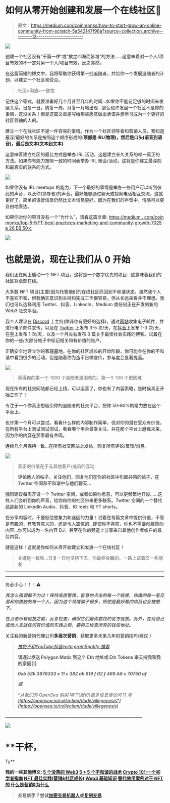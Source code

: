 # 如何从零开始创建和发展一个在线社区🌱

> 原文：<https://medium.com/coinmonks/how-to-start-grow-an-online-community-from-scratch-5a542147f98a?source=collection_archive---------13----------------------->

![](img/2a4af08c3380ea9221c77593b5249f61.png)

创建一个社区没有“千篇一律”或“放之四海而皆准”的方法……这意味着对一个人/项目有效的不一定对另一个人/项目有效，反之亦然。

在这篇简短的博文中，我将帮助你获得第一批追随者，并给你一个发展追随者的计划，以建立一个社区和受众。

> 社区=沟通+一致性

记住这个等式，就要准备好几个月甚至几年的时间…如果你不能花足够的时间来发展关系，日复一日，周复一周，月复一月地出现…那么也许发展一个社区不是你的事情，这没关系！但是这篇文章是写给那些愿意做出承诺并想学习成为一个更好的社区领袖的人的。

建立一个在线社区不是一件容易的事情。作为一个社区领导者和营销人员，我知道最深/最好的关系是按照这个顺序形成的:**顶部是 IRL(物理)，然后是口头(语音到语音)，最后是文本(文本到文本)**

这意味着建立社区的最佳方式是举办 IRL 活动。这是建立长久关系的唯一真正的方法。如果你有能力按照一致的时间表举办 IRL 聚会/活动，这将是你建立最深刻和最真实的联系的方式。

![](img/ea8dc1da2406bb77106e9e168c06bfc4.png)

如果你没有 IRL meetups 的能力，下一个最好的事情是举办一些用户可以听到彼此的声音，以及你(领导者)的声音，最好能够通过聊天或视频电话相互交流，这就更好了。简单的语音信息仍然比文本信息更好，因为在我们的声音中，情感可以更自由地表达。

如果你对你的项目没有一个“为什么”，请看这篇文章:
[https://medium . com/coin monks/top-5-NFT-best-practices-marketing-and-community-growth-7025 e 26 EB 50 c](/coinmonks/top-5-nft-best-practices-marketing-and-community-growth-7025e26eb50c)

![](img/22fb441538ea6daf22fdfbd8ed5ad69e.png)

# 也就是说，现在让我们从 0 开始

我们正在网上启动一个 NFT 项目，这将是一个数字优先的项目…这意味着我们的社区将全部在线。

大多数 NFT 项目(主要)因为托管他们的在线社区而回到不和谐状态。虽然我个人不喜欢不和，但我确实意识到主持和完成工作很容易，但从长远来看并不理想。我们也可以选择利用 Twitter、抖音、LinkedIn、Medium 或任何正在开发的新的 Web3 社交平台。

我个人建议在 [Discord](https://discord.gg/mchzhDCwhF) 上主持(除非你有更好的选择)，通过[网站](https://www.multilayeredmarketing.xyz)收集电子邮件，并进行电子邮件宣传，以及在 [Twitter](https://twitter.com/metadadsxyz) 上发布 3-5 次/天，在[抖音](https://www.tiktok.com/@thedudescrypto)上发布 1-3 次/天，在[李](https://www.linkedin.com/in/stevensonty/)上发布 1 次/天，以及一个月左右发布 3 篇关于最佳社会实践的博客。试着在你的一些/大部分帖子中标记相关和有价值的账户。

正确安全地建立你的家庭基地。在你的社区成长的开始阶段，你可能会在你的不和谐中看到很少的活动，但是随着你为造币日做宣传，参与度会显著提高。

![](img/4cf3b2f7b2d9d55483ad85090f0441bb.png)

> 获得你的第一个 1000 个追随者是困难的，第一个 100 个更困难

现在所有的社交网站都已经上线，可以运营了，你也有了内容策略，是时候真正开始工作了！

专注于一个你真正想吸引你的追随者的社交平台，把你 50-80%的精力放在这个平台上。

也许第一个月可以尝试，看看什么样的内容制作简单，但对你的潜在受众有价值。在所有平台上测试测试测试，看看哪个平台最受关注，并在那个平台上磨练未来，因为你的内容在那里最有共鸣。

连续几个月保持一致…在所有社交网站上发帖，回复所有评论/反馈/消息。

![](img/b30e8d1e15a88ec571fbad92b6af4aba.png)

> 真正的价值在于与其他客户/成员的互动
> 
> **评论他人的帖子，关注他们，回复他们在你的社区中引起共鸣的帖子，在 Twitter 空间和不和谐中与他们聊天…**

强烈建议每周开设一个 Twitter 空间，或者如果你愿意，可以更频繁地开设……这样人们会听到你的声音，给你和你的社区带来更多联系。Twitter 空间的一个替代品是新的 LinkedIn Audio、抖音、IG reels 和 YT shorts。

在分享内容时，不要低估想象力和迷因的力量！试着在每篇文章中提供价值，不管是有趣的，有教育意义的，还是令人震惊的…即使你不喜欢，你也不需要创建原创内容…你可以成为一名内容 DJ，甚至在你的频道上分享来自其他创作者帐户的最佳内容。

就是这样！这就是你如何从零开始建立和发展一个在线社区！

> 关键是一致性…日复一日地坚持下去，你最终会赢的。一路上试着交一些朋友

_ _ _ _ _ _ _ _ _ _ _ _ _ _ _ _ _ _ _ _ _ _ _ _ _ _ _ _ _ _
_ _ _ _ _ _ _ _ _ _ _ _ _ _ _ _ _ _ _ _ _ _ _ _ _ _ _ _ _ _ _

务必小心！！！⚠️

*我怎么强调都不为过！保持高度警惕，留意你点击的每一个链接、你做的每一笔交易和你接触的每一个人，因为这个领域骗子很多，即使是最好看的项目也会被撤下。*

*在点击所有链接之前，反复检查，确保它们是你要找的官方链接。此外，在给自己或他人发送任何有价值的东西之前，要再三检查所有的钱包地址。*

关注我的新营销代理公司**多层次营销**，获取更多未来几年的营销技巧/建议！

> [*推特*](https://www.twitter.com/metadadsxyz)[*不和*](https://discord.gg/mchzhDCwhF)[*YouTube*](https://www.youtube.com/channel/UC7pbtSBs9nRJHK6coMhCR8g)*[*抖音*](https://www.tiktok.com/@thedudescrypto)[*insta gram*](https://www.instagram.com/metadadsxyz)[*Spotify 播客*](https://open.spotify.com/episode/5U8vXE9HDAsGbSbebw9p62?si=2rZIigw-Tw2pCxjxmkbYzQ)*
> 
> **请通过发送 Polygon Matic 到这个 Eth 地址或 Eth Tokens 来支持我和我的家庭🙏🏼**
> 
> *****0xb 53b 3978333 e 11 c 382 ab 619 f 02 f 469 A8 c 70750 af*****
> 
> *****或*****
> 
> ***从我们的 OpenSea 购买 NFT(报价)更多信息请访问 11 月* [*https://opensea.io/collection/dudelvillegenesis*](https://opensea.io/collection/dudelvillegenesis)**

**_________________________________________________________________**

**![](img/d247f202b0b444a4d307aca652c5e96c.png)**

# **干杯，
Ty**

****我的一些其他博文:**
[5 个没落的 Web3](/coinmonks/5-downfalls-of-web3-cd5dc8ade4fd)
[5 + 5 个不和谐的战术](/coinmonks/5-tips-for-a-better-discord-nft-crypto-edition-ff9b039d0359)
[Crypto 101:一个初学者指南](/coinmonks/crypto-101-a-beginners-guide-345d440bd163)
[NFT 最佳实践(营销&社区成长)](/coinmonks/top-5-nft-best-practices-marketing-and-community-growth-7025e26eb50c)
[Web3 基础知识](/coinmonks/web3-basics-252121357f33)
[替代效用案例对于 NFT 的](/coinmonks/alternative-nft-crypto-real-life-use-cases-b7c0b08d99ef)
[什么是营销&为什么](/coinmonks/what-is-marketing-why-everyone-should-be-a-marketer-6173b8dffd61)**

> **交易新手？尝试[加密交易机器人](/coinmonks/crypto-trading-bot-c2ffce8acb2a)或[复制交易](/coinmonks/top-10-crypto-copy-trading-platforms-for-beginners-d0c37c7d698c)**